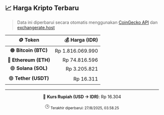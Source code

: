 

<!-- HARGA_KRIPTO -->
## 📈 Harga Kripto Terbaru

> Data ini diperbarui secara otomatis menggunakan [CoinGecko API](https://www.coingecko.com/) dan [exchangerate.host](https://exchangerate.host/)

<div align="center">

| 🪙 Token | 💰 Harga (IDR) |
|:------:|---------------:|
| 🟠 **Bitcoin (BTC)**   | Rp 1.816.069.990 |
| 🔵 **Ethereum (ETH)**  | Rp 74.816.596 |
| 🟣 **Solana (SOL)**    | Rp 3.205.821 |
| 🟢 **Tether (USDT)**   | Rp 16.311 |

---

💱 **Kurs Rupiah (USD → IDR)**: Rp 16.304

🕒 <sub>Terakhir diperbarui: 27/8/2025, 03.58.25</sub>

</div>
<!-- /HARGA_KRIPTO -->